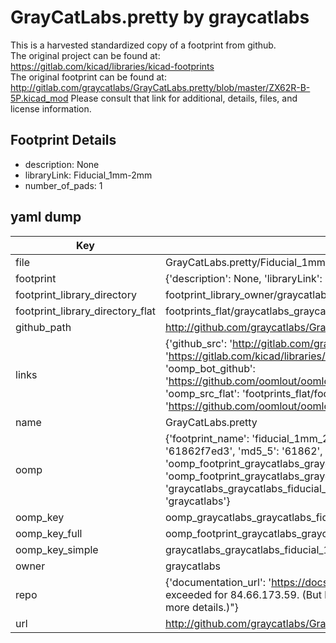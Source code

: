 # GrayCatLabs.pretty by graycatlabs  
This is a harvested standardized copy of a footprint from github.  
The original project can be found at:  
https://gitlab.com/kicad/libraries/kicad-footprints  
The original footprint can be found at:
http://gitlab.com/graycatlabs/GrayCatLabs.pretty/blob/master/ZX62R-B-5P.kicad_mod
Please consult that link for additional, details, files, and license information.  
## Footprint Details
* description: None  
* libraryLink: Fiducial_1mm-2mm  
* number_of_pads: 1  
## yaml dump  
| Key | Value |  
| --- | --- |  
| file | GrayCatLabs.pretty/Fiducial_1mm-2mm.kicad_mod |  
| footprint | {'description': None, 'libraryLink': 'Fiducial_1mm-2mm', 'number_of_pads': 1} |  
| footprint_library_directory | footprint_library_owner/graycatlabs_GrayCatLabs.pretty |  
| footprint_library_directory_flat | footprints_flat/graycatlabs_graycatlabs_fiducial_1mm_2mm/working |  
| github_path | http://github.com/graycatlabs/GrayCatLabs.pretty/blob/master/Fiducial_1mm-2mm.kicad_mod |  
| links | {'github_src': 'http://gitlab.com/graycatlabs/GrayCatLabs.pretty/blob/master/ZX62R-B-5P.kicad_mod', 'github_src_repo': 'https://gitlab.com/kicad/libraries/kicad-footprints', 'oomp_bot': 'footprints/graycatlabs_graycatlabs_fiducial_1mm_2mm/working', 'oomp_bot_github': 'https://github.com/oomlout/oomlout_oomp_footprint_bot/tree/main/footprints/graycatlabs_graycatlabs_fiducial_1mm_2mm/working', 'oomp_src_flat': 'footprints_flat/footprints_flat/graycatlabs_graycatlabs_fiducial_1mm_2mm/working', 'oomp_src_flat_github': 'https://github.com/oomlout/oomlout_oomp_footprint_src/tree/main/footprints_flat/graycatlabs_graycatlabs_fiducial_1mm_2mm/working'} |  
| name | GrayCatLabs.pretty |  
| oomp | {'footprint_name': 'fiducial_1mm_2mm', 'library_name': 'graycatlabs', 'md5': '61862f7ed3da13cb4eb44f07e7debcd0', 'md5_10': '61862f7ed3', 'md5_5': '61862', 'md5_6': '61862f', 'oomp_key': 'oomp_graycatlabs_graycatlabs_fiducial_1mm_2mm', 'oomp_key_extra': 'oomp_footprint_graycatlabs_graycatlabs_fiducial_1mm_2mm', 'oomp_key_full': 'oomp_footprint_graycatlabs_graycatlabs_fiducial_1mm_2mm_61862f', 'oomp_key_simple': 'graycatlabs_graycatlabs_fiducial_1mm_2mm', 'original_filename': 'GrayCatLabs.pretty/Fiducial_1mm-2mm.kicad_mod', 'owner_name': 'graycatlabs'} |  
| oomp_key | oomp_graycatlabs_graycatlabs_fiducial_1mm_2mm |  
| oomp_key_full | oomp_footprint_graycatlabs_graycatlabs_fiducial_1mm_2mm |  
| oomp_key_simple | graycatlabs_graycatlabs_fiducial_1mm_2mm |  
| owner | graycatlabs |  
| repo | {'documentation_url': 'https://docs.github.com/rest/overview/resources-in-the-rest-api#rate-limiting', 'message': "API rate limit exceeded for 84.66.173.59. (But here's the good news: Authenticated requests get a higher rate limit. Check out the documentation for more details.)"} |  
| url | http://github.com/graycatlabs/GrayCatLabs.pretty |  

